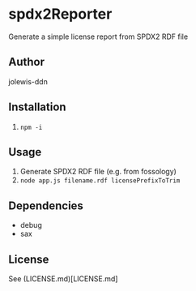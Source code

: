 # spdx2Reporter

Generate a simple license report from SPDX2 RDF file

## Author

jolewis-ddn

## Installation

 1. `npm -i`

## Usage

 1. Generate SPDX2 RDF file (e.g. from fossology)
 1. `node app.js filename.rdf licensePrefixToTrim`

## Dependencies

- debug
- sax

## License

See (LICENSE.md)[LICENSE.md]
